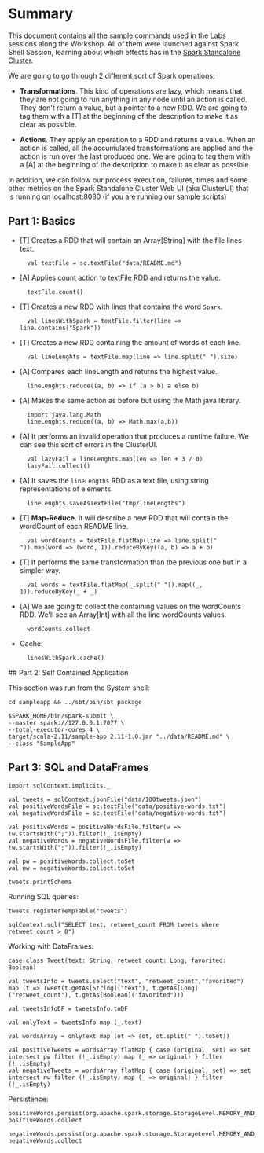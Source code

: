 # Summary

This document contains all the sample commands used in the Labs sessions along the Workshop. All of them were launched against Spark Shell Session,
learning about which effects has in the [Spark Standalone Cluster](http://spark.apache.org/docs/latest/spark-standalone.html).

We are going to go through 2 different sort of Spark operations:

* **Transformations**. This kind of operations are lazy, which means that they are not going to
run anything in any node until an action is called. They don't return a value, but a pointer to
a new RDD.
We are going to tag them with a [T] at the beginning of the description to make it as clear as
possible.

* **Actions**. They apply an operation to a RDD and returns a value. When an action is called, all
  the accumulated transformations are applied and the action is run over the last produced one.
  We are going to tag them with a [A] at the beginning of the description to make it as clear as
  possible.

In addition, we can follow our process execution, failures, times and some other metrics on the Spark Standalone Cluster Web UI (aka ClusterUI) that is running on localhost:8080 (if you are running our sample scripts)

## Part 1: Basics

* [T] Creates a RDD that will contain an Array[String] with the file lines text.

		val textFile = sc.textFile("data/README.md")

* [A] Applies count action to textFile RDD and returns the value.

		textFile.count()

* [T] Creates a new RDD with lines that contains the word `Spark`.

		val linesWithSpark = textFile.filter(line => line.contains("Spark"))

* [T] Creates a new RDD containing the amount of words of each line.

		val lineLenghts = textFile.map(line => line.split(" ").size)

* [A] Compares each lineLength and returns the highest value.

		lineLenghts.reduce((a, b) => if (a > b) a else b)

* [A] Makes the same action as before but using the Math java library.

		import java.lang.Math
		lineLenghts.reduce((a, b) => Math.max(a,b))

* [A] It performs an invalid operation that produces a runtime failure. We can see this sort of errors in the ClusterUI.

        val lazyFail = lineLenghts.map(len => len + 3 / 0)
		lazyFail.collect()

* [A] It saves the `lineLengths` RDD as a text file, using string representations of elements.

        lineLenghts.saveAsTextFile("tmp/lineLengths")

* [T] **Map-Reduce**. It will describe a new RDD that will contain the wordCount of each README line.

		val wordCounts = textFile.flatMap(line => line.split(" ")).map(word => (word, 1)).reduceByKey((a, b) => a + b)

* [T] It performs the same transformation than the previous one but in a simpler way.

		val words = textFile.flatMap(_.split(" ")).map((_, 1)).reduceByKey(_ + _)

* [A] We are going to collect the containing values on the wordCounts RDD. We'll see an Array[Int] with all the line wordCounts values.

		wordCounts.collect

* Cache:

		linesWithSpark.cache()

## Part 2: Self Contained Application

This section was run from the System shell:

    cd sampleapp && ../sbt/bin/sbt package

    $SPARK_HOME/bin/spark-submit \
    --master spark://127.0.0.1:7077 \
    --total-executor-cores 4 \
    target/scala-2.11/sample-app_2.11-1.0.jar "../data/README.md" \
    --class "SampleApp"


## Part 3: SQL and DataFrames

    import sqlContext.implicits._

    val tweets = sqlContext.jsonFile("data/100tweets.json")
    val positiveWordsFile = sc.textFile("data/positive-words.txt")
    val negativeWordsFile = sc.textFile("data/negative-words.txt")

    val positiveWords = positiveWordsFile.filter(w => !w.startsWith(";")).filter(!_.isEmpty)
    val negativeWords = negativeWordsFile.filter(w => !w.startsWith(";")).filter(!_.isEmpty)

    val pw = positiveWords.collect.toSet
    val nw = negativeWords.collect.toSet

    tweets.printSchema

Running SQL queries:

    tweets.registerTempTable("tweets")

    sqlContext.sql("SELECT text, retweet_count FROM tweets where retweet_count > 0")

Working with DataFrames:

    case class Tweet(text: String, retweet_count: Long, favorited: Boolean)

    val tweetsInfo = tweets.select("text", "retweet_count","favorited") map (t => Tweet(t.getAs[String]("text"), t.getAs[Long]("retweet_count"), t.getAs[Boolean]("favorited")))

    val tweetsInfoDF = tweetsInfo.toDF

    val onlyText = tweetsInfo map (_.text)

    val wordsArray = onlyText map (ot => (ot, ot.split(" ").toSet))

    val positiveTweets = wordsArray flatMap { case (original, set) => set intersect pw filter (!_.isEmpty) map (_ => original) } filter (!_.isEmpty)
    val negativeTweets = wordsArray flatMap { case (original, set) => set intersect nw filter (!_.isEmpty) map (_ => original) } filter (!_.isEmpty)

Persistence:

    positiveWords.persist(org.apache.spark.storage.StorageLevel.MEMORY_AND_DISK)
    positiveWords.collect

    negativeWords.persist(org.apache.spark.storage.StorageLevel.MEMORY_AND_DISK_SER)
    negativeWords.collect